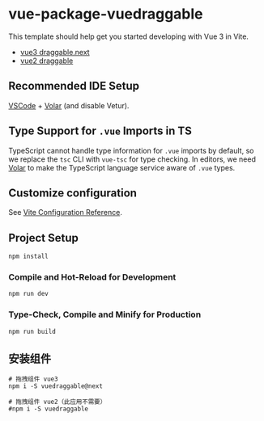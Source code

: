 # vue-package-vuedraggable

This template should help get you started developing with Vue 3 in Vite.

- [vue3 draggable.next](https://github.com/SortableJS/vue.draggable.next)
- [vue2 draggable](https://github.com/SortableJS/Vue.Draggable)

## Recommended IDE Setup

[VSCode](https://code.visualstudio.com/) + [Volar](https://marketplace.visualstudio.com/items?itemName=Vue.volar) (and disable Vetur).

## Type Support for `.vue` Imports in TS

TypeScript cannot handle type information for `.vue` imports by default, so we replace the `tsc` CLI with `vue-tsc` for type checking. In editors, we need [Volar](https://marketplace.visualstudio.com/items?itemName=Vue.volar) to make the TypeScript language service aware of `.vue` types.

## Customize configuration

See [Vite Configuration Reference](https://vite.dev/config/).

## Project Setup

```sh
npm install
```

### Compile and Hot-Reload for Development

```sh
npm run dev
```

### Type-Check, Compile and Minify for Production

```sh
npm run build
```

## 安装组件

```shell
# 拖拽组件 vue3
npm i -S vuedraggable@next

# 拖拽组件 vue2（此应用不需要）
#npm i -S vuedraggable
```
